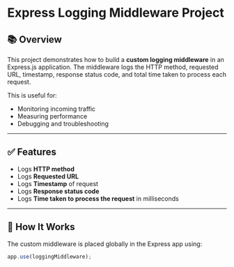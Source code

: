 # Express Logging Middleware Project

## 📚 Overview

This project demonstrates how to build a **custom logging middleware** in an Express.js application. The middleware logs the HTTP method, requested URL, timestamp, response status code, and total time taken to process each request.

This is useful for:
- Monitoring incoming traffic
- Measuring performance
- Debugging and troubleshooting

---

## ✅ Features

- Logs **HTTP method**
- Logs **Requested URL**
- Logs **Timestamp** of request
- Logs **Response status code**
- Logs **Time taken to process the request** in milliseconds

---

## 🚀 How It Works

The custom middleware is placed globally in the Express app using:

```js
app.use(loggingMiddleware);
